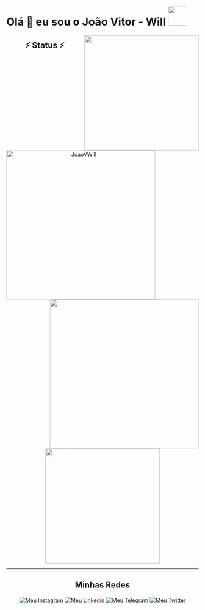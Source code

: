    <b><h1>Olá 👋 eu sou o João Vitor - Will <img src="https://github.com/JoaoVWill/JoaoVWill/blob/main/Emojis/Hello.png?raw=true" width="50"></b></h1>
   <img align="right" width="300" height="300" style="" src="https://github.com/JoaoVWill/JoaoVWill/blob/main/Emojis/Readme.png?raw=true">
   
<h2 align="center"><b>⚡ Status ⚡</b></h2>
  <div align=center>
  <a href="https://github.com/JoaoVWill" title="Go to Source">
      <img align="left" width=390 src="https://github-readme-streak-stats.herokuapp.com/?user=JoaoVWill&theme=radical&border_radius=20px&hide_border=true" alt="JoaoVWill" />
      <img align="right" width=390 src="https://github-readme-stats.vercel.app/api?username=JoaoVWill&show_icons=true&theme=radical&border_radius=20px&border_color=61dafb&hide_border=true" />
  </div>

   <br><br><br><br><br><br><br><br>
  
  <div align=center>
      <img width=300 src="https://github-readme-stats.vercel.app/api/top-langs/?username=JoaoVWill&show_icons=true&theme=radical&border_radius=20px&border_color=61dafb&hide_border=true"/>
    </a>
  </div>

<hr>
<h2 align="center"><b>Minhas Redes </b></h2>

<div align="center">
   <a href="https://www.instagram.com/_ojoaozinhowill_/" target="blank"><img align="center" src="https://img.shields.io/badge/Instagram-E4405F?style=for-the-badge&logo=instagram&logoColor=white" title="Meu Instagram" /></a>
   <a href="https://www.linkedin.com/in/joao-vitor-de-souza/" target="blank"><img align="center" src="https://img.shields.io/badge/LinkedIn-0077B5?style=for-the-badge&logo=linkedin&logoColor=white" title="Meu Linkedin" /></a>
   <a href="https://t.me/joao_will" target="blank"><img align="center" src="https://img.shields.io/badge/Telegram-2CA5E0?style=for-the-badge&logo=telegram&logoColor=white" title="Meu Telegram" /></a>
   <a href="https://twitter.com/TheBigLittleWil" target="blank"><img align="center" src="https://img.shields.io/badge/Twitter-1DA1F2?style=for-the-badge&logo=twitter&logoColor=white" title="Meu Twitter" /></a>
</div>
